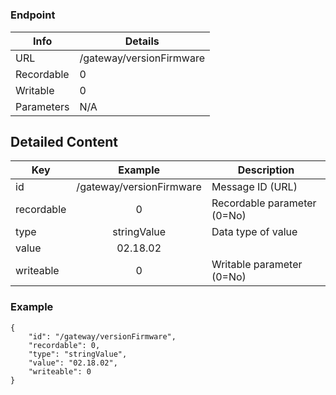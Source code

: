 # 



### Endpoint

| Info  | Details |
| ------------- | ------------- |
| URL   | /gateway/versionFirmware   |
| Recordable   | 0   |
| Writable   | 0   |
| Parameters  | N/A  |

## Detailed Content

|  Key  | Example | Description |
| ------------- | :------: | ------------------------------ |
|  id | /gateway/versionFirmware | Message ID (URL) |
|  recordable | 0 | Recordable parameter (0=No) |
|  type | stringValue | Data type of value |
|  value | 02.18.02 |  |
|  writeable | 0 | Writable parameter (0=No) |

### Example
```
{
    "id": "/gateway/versionFirmware",
    "recordable": 0,
    "type": "stringValue",
    "value": "02.18.02",
    "writeable": 0
}
```
